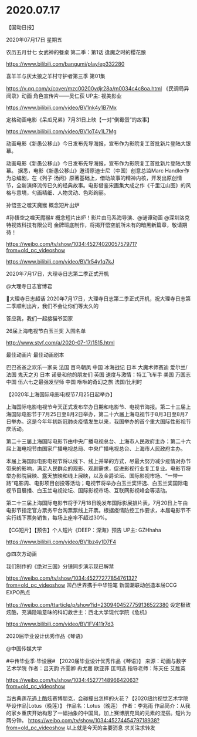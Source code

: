 # 2020.07.17

【国动日报】

2020年07月17日  星期五

农历五月廿七
女武神的餐桌 第二季：第1话 逢魔之时的樱花酿

https://www.bilibili.com/bangumi/play/ep332280

 
 喜羊羊与灰太狼之羊村守护者第三季 第01集

https://v.qq.com/x/cover/mzc00200vdjr28a/m0034c4c8oa.html
 《民调局异闻录》动画 角色宣传片——吴仁荻 UP主: 视美影业

https://www.bilibili.com/video/BV1nk4y1B7Mx

 
定格动画电影《呆瓜兄弟》7月31日上映【一对“倒霉蛋”的故事】

https://www.bilibili.com/video/BV1oT4y1L7Mg

 
动画电影《新愚公移山》今日发布先导海报，宣布作为影院复工首批新片登陆大银幕。

动画电影《新愚公移山》今日发布先导海报，宣布作为影院复工首批新片登陆大银幕。
据悉，电影《新愚公移山》邀请原迪士尼（中国）创意总监Marc Handler作为总编剧，在《列子·汤问》原著基础上，借助故事的精神内核，开发出原创情节，全新演绎流传已久的经典故事。电影借鉴宋画集大成之作《千里江山图》的风格与意境，勾画精细、人物灵动、色彩绚丽。





 孙悟空之噬天魔猴  概念短片出炉

#孙悟空之噬天魔猴# 概念短片出炉！影片由马系海导演、@谜谭动画 @深圳洛克特视效科技有限公司  金牌班底制作，将揭开悟空前所未有的暗黑新篇章，敬请期待！

https://weibo.com/tv/show/1034:4527402005757971?from=old_pc_videoshow

https://www.bilibili.com/video/BV1r54y1q7kJ

 


2020年7月17日，大理寺日志第二季正式开机

@大理寺日志官博君                            

大理寺日志超话 2020年7月17日，大理寺日志第二季正式开机，祝大理寺日志第二季顺利出片，我们不会让你们等太久的

答应我，我们一起接猫爷回家


26届上海电视节白玉兰奖 入围名单

http://www.stvf.com/a/2020-07-17/1515.html

最佳动画片
最佳动画剧本

巴巴爸爸之欢乐一家亲 法国
百鸟朝凤 中国
冰海战记 日本
大魔术师赛迪 爱尔兰/法国
鬼灭之刃 日本
诺曼和他的朋友们  英国
速度与激情：特工飞车手 美国
万国志 中国
伍六七之最强发型师 中国
咻咻的奇幻之旅  法国/比利时


【2020年上海国际电影电视节7月25日起举办】

上海国际电影电视节今天正式发布举办日期和电影节、电视节海报。第二十三届上海国际电影节于7月25日至8月2日举办，第二十六届上海电视节于8月3日至8月7日举办。这是今年年初新冠肺炎疫情发生以来，我国举办的首个重大国际性影视节庆活动。

第二十三届上海国际电影节由中央广播电视总台、上海市人民政府主办；第二十六届上海电视节由国家广播电视总局、中央广播电视总台、上海市人民政府主办。

本届上海国际电影电视节将以线下、线上并举的方式，尽最大努力减少疫情对办节带来的影响，满足人民群众的观影、观剧需求，促进影视行业复工复业。电影节将举办影院展映、露天放映和线上展映，以及金爵论坛、国际影视市场、“一带一路”电影周、电影项目创投等活动；电视节将举办白玉兰奖评选、白玉兰奖国际电视节目展播、白玉兰电视论坛、国际影视市场、互联网影视峰会等活动。

第二十三届上海国际电影节将于7月18日晚发布国际影展排片表，7月20日上午由电影节指定官方票务平台淘票票线上开票。根据疫情防控工作要求，本届电影节不实行线下票务销售，每场上座率不超过30%。


【CG短片】【预告】个人短片《DEEP：深海》预告 UP主: GZHhaha

https://www.bilibili.com/video/BV1bz4y1D7F4



@四次方动画   

我们制作的《绝对三国》分镜同步演示现已解禁 

https://weibo.com/tv/show/1034:4527727785476132?from=old_pc_videoshow
凹凸世界携手中华铅笔 新国潮联动创造本届CCG EXPO热点

https://weibo.com/ttarticle/p/show?id=2309404527759136522380
设定极致炫酷，充满隐喻意味的科幻救世主：西北大学现代学院《危机》

https://www.bilibili.com/video/BV1FV411r7d3

 
2020届毕业设计优秀作品《琴语》

@中国传媒大学                            

#中传毕业季·毕设展#
【2020届毕业设计优秀作品《琴语》】
来源：动画与数字艺术学院
作者：吕天韵 齐雯卿 冉尤嘉 欧亚菲 匡司选
指导老师：陈天任 艾胜英

https://weibo.com/tv/show/1034:4527714896642063?from=old_pc_videoshow

当古典莲花遇上酷炫赛博朋克，会碰撞出怎样的火花？【2020纽约视觉艺术学院毕设作品|Lotus（晚莲）】
作品名：Lotus（晚莲）
作者：李兆雨
作品简介：从我的家乡重庆开始构思了一幅抽象的中国风，加上赛博朋克风的元素的混搭。短片为两分钟。
https://weibo.com/tv/show/1034:4527445479718938?from=old_pc_videoshow
以上就是今天的主要消息
求关注求转发



